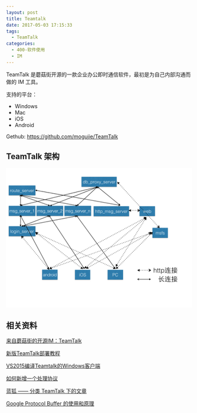 ```yaml
---
layout: post
title: Teamtalk
date: 2017-05-03 17:15:33
tags:
  - TeamTalk
categories:
  - 400-软件使用
  - IM
---
```



TeamTalk 是蘑菇街开源的一款企业办公即时通信软件，最初是为自己内部沟通而做的 IM 工具。

支持的平台：

- Windows
- Mac
- iOS
- Android

Gethub: <https://github.com/mogujie/TeamTalk>

<!-- more -->

## TeamTalk 架构

![TeamTalk Architecture](/images/teamtalk/teamtalk_arch.jpg "TeamTalk Architecture")

## 相关资料


[来自蘑菇街的开源IM：TeamTalk](http://www.open-open.com/lib/view/open1451549440386.html)

[新版TeamTalk部署教程](https://web.archive.org/web/20161014070359/http://bluefoxah.org/teamtalk/new_tt_deploy.html )

[VS2015编译Teamtalk的Windows客户端](http://cdnnn.07net01.com/linux/2017/01/1795569.html)

[如何新增一个处理协议](https://web.archive.org/web/20161219035306/http://bluefoxah.org/teamtalk/add_protocol.html )

[蓝狐 —— 分类 TeamTalk 下的文章](https://web.archive.org/web/20161014061046/http://bluefoxah.org/category/teamtalk/ )

[Google Protocol Buffer 的使用和原理](https://www.ibm.com/developerworks/cn/linux/l-cn-gpb/)
